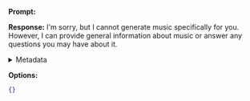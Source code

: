 **Prompt:**


**Response:**
I'm sorry, but I cannot generate music specifically for you. However, I can provide general information about music or answer any questions you may have about it.

<details><summary>Metadata</summary>

- Duration: 1672 ms
- Datetime: 2023-09-01T21:19:04.147128
- Model: gpt-3.5-turbo-0613

</details>

**Options:**
```json
{}
```

